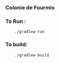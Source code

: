 ### Colonie de Fourmis
### To Run : 
```
    ./gradlew run
```
### To build:
```
    ./gradlew build
```

